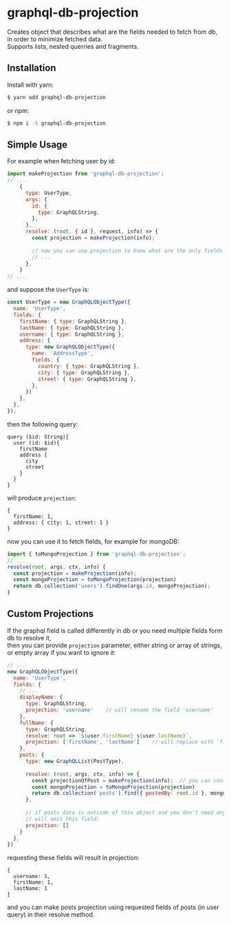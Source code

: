 # graphql-db-projection

Creates object that describes what are the fields needed to fetch from db, in order to minimize fetched data.
<br/>Supports lists, nested querries and fragments.

## Installation

Install with yarn:

```bash
$ yarn add graphql-db-projection
```

or npm:

```bash
$ npm i -S graphql-db-projection
```

## Simple Usage
For example when fetching user by id:
```js
import makeProjection from 'graphql-db-projection';
// ...
    {
      type: UserType,
      args: {
        id: {
          type: GraphQLString,
        },
      },
      resolve: (root, { id }, request, info) => {
        const projection = makeProjection(info);
        
        // now you can use projection to know what are the only fields you need from db.
        // ...
      },
    }
// ...
```
and suppose the `UserType` is:
```js
const UserType = new GraphQLObjectType({
  name: 'UserType',
  fields: {
    firstName: { type: GraphQLString },
    lastName: { type: GraphQLString },
    username: { type: GraphQLString },
    address: {
      type: new GraphQLObjectType({
        name: 'AddressType',
        fields: {
          country: { type: GraphQLString },
          city: { type: GraphQLString },
          street: { type: GraphQLString },
        },
      })
    },
  },
});
```
then the following query:
```
query ($id: String){
  user (id: $id){
    firstName
    address {
      city
      street
    }
  }
}
```
will produce `projection`:
```
{ 
  firstName: 1,
  address: { city: 1, street: 1 }
}
```
now you can use it to fetch fields, for example for mongoDB:
```js
import { toMongoProjection } from 'graphql-db-projection';
// ...
resolve(root, args, ctx, info) {
  const projection = makeProjection(info);
  const mongoProjection = toMongoProjection(projection)
  return db.collection('users').findOne(args.id, mongoProjection);
}
```

## Custom Projections
If the graphql field is called differently in db or you need multiple fields form db to resolve it,
<br/>then you can provide `projection` parameter, either string or array of strings, or empty array if you want to ignore it:
```js
// ...
new GraphQLObjectType({
  name: 'UserType',
  fields: {
    // ...
    displayName: {
      type: GraphQLString,
      projection: 'username'    // will rename the field 'username'
    },
    fullName: {
      type: GraphQLString,
      resolve: root => `${user.firstName} ${user.lastName}`,
      projection: ['firstName', 'lastName']    // will replace with 'firstname': 1 and 'lastName': 1
    },
    posts: {
      type: new GraphQLList(PostType),
      
      resolve: (root, args, ctx, info) => {
        const projectionOfPost = makeProjection(info);  // you can continue projecting posts fields
        const mongoProjection = toMongoProjection(projection)
        return db.collection('posts').find({ postedBy: root.id }, mongoProjection).toArray();
      },
      
      // if posts data is outside of this object and you don't need any fields for this.
      // will omit this field:
      projection: []
    }
  },
})
```
requesting these fields will result in projection:
```
{ 
  username: 1,
  firstName: 1,
  lastName: 1
}
```
and you can make posts projection using requested fields of posts (in user query) in their resolve method.
